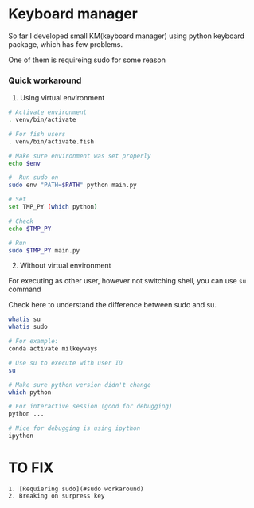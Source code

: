 # Keyboard manager
So far I developed small KM(keyboard manager) using python keyboard package, which has few problems.

One of them is requireing sudo for some reason

### Quick workaround

1. Using virtual environment

```bash
# Activate environment
. venv/bin/activate

# For fish users
. venv/bin/activate.fish

# Make sure environment was set properly
echo $env 

#  Run sudo on 
sudo env "PATH=$PATH" python main.py
```

```bash
# Set 
set TMP_PY (which python)

# Check
echo $TMP_PY

# Run
sudo $TMP_PY main.py
```

2. Without virtual environment

For executing as other user, however not switching shell, you can use `su` command

Check here to understand the difference between sudo and su.

```bash 
whatis su
whatis sudo
```


```bash 
# For example:
conda activate milkeyways

# Use su to execute with user ID
su 

# Make sure python version didn't change
which python

# For interactive session (good for debugging)
python ...

# Nice for debugging is using ipython
ipython
```


# TO FIX
	1. [Requiering sudo](#sudo workaround)
	2. Breaking on surpress key

```



